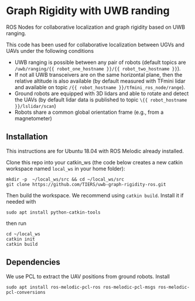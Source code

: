 # Graph Rigidity with UWB randing

ROS Nodes for collaborative localization and graph rigidity based on UWB ranging.

This code has been used for collaborative localization between UGVs and UAVs under the following conditions
- UWB ranging is possible between any pair of robots (default topics are `/uwb/ranging/{{ robot_one_hostname }}/{{ robot_two_hostname }}`).
- If not all UWB transceivers are on the same horizontal plane, then the relative altitude is also available (by default measured with TFmini lidar and available on topic `/{{ robot_hostname }}/tfmini_ros_node/range`).
- Ground robots are equipped with 3D lidars and able to rotate and detect the UAVs (by default lidar data is published to topic `\{{ robot_hostname }}/lslidar/scan`)
- Robots share a common global orientation frame (e.g., from a magnetometer)

## Installation

This instructions are for Ubuntu 18.04 with ROS Melodic already installed.

Clone this repo into your catkin_ws (the code below creates a new catkin workspace named `local_ws` in your home folder):
```
mkdir -p  ~/local_ws/src && cd ~/local_ws/src
git clone https://github.com/TIERS/uwb-graph-rigidity-ros.git
```

Then build the workspace. We recommend using `catkin build`. Install it if needed with
```
sudo apt install python-catkin-tools
```

then run
```
cd ~/local_ws
catkin init
catkin build
```

## Dependencies

We use PCL to extract the UAV positions from ground robots. Install
```
sudo apt install ros-melodic-pcl-ros ros-melodic-pcl-msgs ros-melodic-pcl-conversions
```
